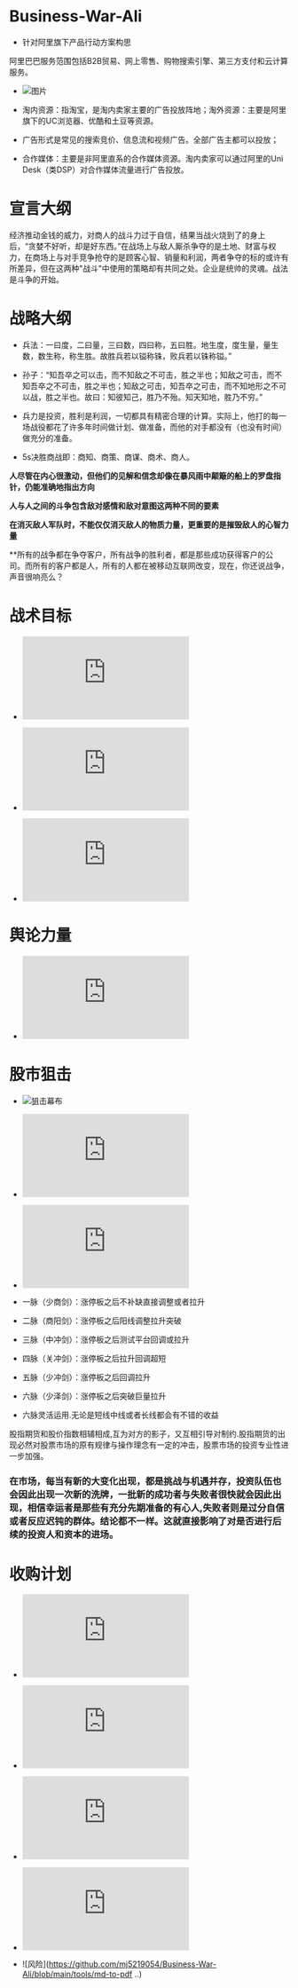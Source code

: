 # Business-War-Ali
  * 针对阿里旗下产品行动方案构思
   
  阿里巴巴服务范围包括B2B贸易、网上零售、购物搜索引擎、第三方支付和云计算服务。

* ![图片](https://user-images.githubusercontent.com/79394963/186076774-464c7fa6-9e48-42fe-b43b-1ee5a6ca369b.png)

*   淘内资源：指淘宝，是淘内卖家主要的广告投放阵地；淘外资源：主要是阿里旗下的UC浏览器、优酷和土豆等资源。

* 广告形式是常见的搜索竞价、信息流和视频广告。全部广告主都可以投放；

 * 合作媒体：主要是非阿里直系的合作媒体资源。淘内卖家可以通过阿里的Uni Desk（类DSP）对合作媒体流量进行广告投放。

 
# 宣言大纲

  经济推动金钱的威力，对商人的战斗力过于自信，结果当战火烧到了的身上后，“贪婪不好听，却是好东西。”在战场上与敌人厮杀争夺的是土地、财富与权力，在商场上与对手竞争抢夺的是顾客心智、销量和利润，两者争夺的标的或许有所差异，但在这两种"战斗"中使用的策略却有共同之处。企业是统帅的灵魂。战法是斗争的开始。



# 战略大纲

* 兵法：一曰度，二曰量，三曰数，四曰称，五曰胜。地生度，度生量，量生数，数生称，称生胜。故胜兵若以镒称铢，败兵若以铢称镒。”

* 孙子：“知吾卒之可以击，而不知敌之不可击，胜之半也；知敌之可击，而不知吾卒之不可击，胜之半也；知敌之可击，知吾卒之可击，而不知地形之不可以战，胜之半也。故曰：知彼知己，胜乃不殆。知天知地，胜乃不穷。”

* 兵力是投资，胜利是利润，一切都具有精密合理的计算。实际上，他打的每一场战役都花了许多年时间做计划、做准备，而他的对手都没有（也没有时间）做充分的准备。

* 5s决胜商战即：商知、商策、商谋、商术、商人。

 **人尽管在内心很激动，但他们的见解和信念却像在暴风雨中颠簸的船上的罗盘指针，仍能准确地指出方向**
 
 **人与人之间的斗争包含敌对感情和敌对意图这两种不同的要素**
 
 **在消灭敌人军队时，不能仅仅消灭敌人的物质力量，更重要的是摧毁敌人的心智力量**
 
 **所有的战争都在争夺客户，所有战争的胜利者，都是那些成功获得客户的公司。而所有的客户都是人，所有的人都在被移动互联网改变，现在，你还说战争，声音很响亮么？

# 战术目标

* ![兵力原则](https://github.com/mj5219054/Business-War-Ali/blob/main/Documentation/README1%20.md)

* ![心智原则](https://github.com/mj5219054/Business-War-Ali/blob/main/Documentation/README2%20.md)

* ![敌人的敌人就是朋友](https://github.com/mj5219054/Business-War-Ali/blob/main/Documentation/README3%20.md)



# 舆论力量

* ![媒体是一场战争](https://github.com/mj5219054/Business-War-Ali/blob/main/exports/README%20.md)





# 股市狙击

 * ![狙击幕布](https://github.com/mj5219054/Business-War-Ali/blob/main/picture/180a161a8161aec13fe1bb37.png!raw.jpg)
 * ![狙击阻击战术](https://github.com/mj5219054/Business-War-Ali/blob/main/Documentation/README4%20.md)

 * ![狙击战略](https://github.com/mj5219054/Business-War-Ali/blob/main/Documentation/README5%20.md)


* 一脉（少商剑）：涨停板之后不补缺直接调整或者拉升

* 二脉（商阳剑）：涨停板之后阳线调整拉升突破

* 三脉（中冲剑）：涨停板之后测试平台回调或拉升
* 四脉（关冲剑）：涨停板之后拉升回调超短

* 五脉（少冲剑）：涨停板之后回调拉升

* 六脉（少泽剑）：涨停板之后突破巨量拉升

* 六脉灵活运用.无论是短线中线或者长线都会有不错的收益

股指期货和股价指数相辅相成,互为对方的影子，又互相引导对制约.股指期货的出现必然对股票市场的原有规律与操作理念有一定的冲击，股票市场的投资专业性进一步加强。

### 在市场，每当有新的大变化出现，都是挑战与机遇并存，投资队伍也会因此出现一次新的洗牌，一批新的成功者与失败者很快就会因此出现，相信幸运者是那些有充分先期准备的有心人,失败者则是过分自信或者反应迟钝的群体。结论都不一样。这就直接影响了对是否进行后续的投资人和资本的进场。









# 收购计划

* ![出奇招治人](https://github.com/mj5219054/Business-War-Ali/blob/main/tools/md-to-pdf%20../mds/1.%E5%BC%80%E5%8F%91%E6%8A%80%E6%9C%AF.md)

* ![人员洽谈计划](https://github.com/mj5219054/Business-War-Ali/blob/main/tools/md-to-pdf%20../mds/README1%20.md)

* ![大纲和人员安排](https://github.com/mj5219054/Business-War-Ali/blob/main/tools/md-to-pdf%20../mds/README2%20.md)

* ![被收购后人员安排](https://github.com/mj5219054/Business-War-Ali/blob/main/tools/md-to-pdf%20../mds/README2%20.md)

* ![风险](https://github.com/mj5219054/Business-War-Ali/blob/main/tools/md-to-pdf ..)






